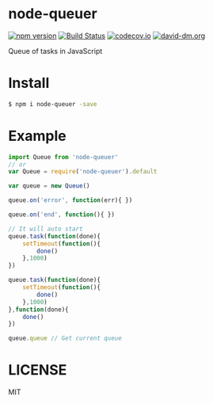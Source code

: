 # node-queuer
  [![npm version](https://img.shields.io/npm/v/node-queuer.svg?style=flat)](https://www.npmjs.com/package/node-queuer)
  [![Build Status](https://travis-ci.org/daysv/node-queuer.svg?branch=master)](https://travis-ci.org/daysv/node-queuer)
  [![codecov.io](https://codecov.io/github/daysv/node-queuer/coverage.svg?branch=master)](https://codecov.io/github/daysv/node-queuer?branch=master)
  [![david-dm.org](https://david-dm.org/daysv/node-queuer.svg)](https://github.com/daysv/node-queuer)

Queue of tasks in JavaScript

# Install
```bash
$ npm i node-queuer -save
```

# Example
```js
import Queue from 'node-queuer'
// or
var Queue = require('node-queuer').default

var queue = new Queue()

queue.on('error', function(err){ })

queue.on('end', function(){ })

// It will auto start
queue.task(function(done){
    setTimeout(function(){
        done()
    },1000)
})

queue.task(function(done){
    setTimeout(function(){
        done()
    },1000)
},function(done){
    done()
})

queue.queue // Get current queue

```

# LICENSE
MIT